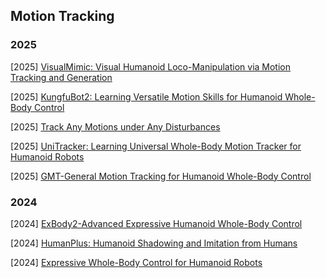 ## Motion Tracking

### 2025

[2025] [VisualMimic: Visual Humanoid Loco-Manipulation via Motion Tracking and Generation](https://arxiv.org/abs/2509.20322)

[2025] [KungfuBot2: Learning Versatile Motion Skills for Humanoid Whole-Body Control](https://arxiv.org/abs/2509.16638)

[2025] [Track Any Motions under Any Disturbances](https://arxiv.org/abs/2509.13833)

[2025] [UniTracker: Learning Universal Whole-Body Motion Tracker for Humanoid Robots](https://arxiv.org/abs/2507.07356)

[2025] [GMT-General Motion Tracking for Humanoid Whole-Body Control](https://arxiv.org/abs/2506.14770)



### 2024

[2024] [ExBody2-Advanced Expressive Humanoid Whole-Body Control](https://arxiv.org/abs/2412.13196)

[2024] [HumanPlus: Humanoid Shadowing and Imitation from Humans](https://arxiv.org/abs/2406.10454)

[2024] [Expressive Whole-Body Control for Humanoid Robots](https://arxiv.org/abs/2402.16796)
